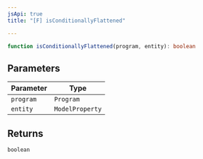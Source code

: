 ```yaml
---
jsApi: true
title: "[F] isConditionallyFlattened"

---
```

```ts
function isConditionallyFlattened(program, entity): boolean
```

## Parameters

| Parameter | Type |
| ------ | ------ |
| `program` | `Program` |
| `entity` | `ModelProperty` |

## Returns

`boolean`
